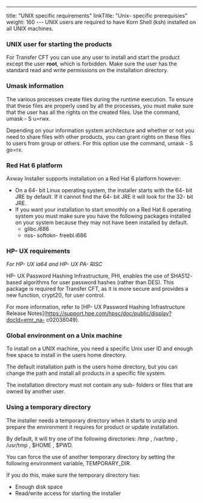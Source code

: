 ---
title: "UNIX specific requirements"
linkTitle: "Unix- specific prerequisies"
weight: 160
--- UNIX users are required to have Korn Shell (ksh) installed on all UNIX machines.

### UNIX user for starting the products

For Transfer CFT you can use any user to install and start the product except the user **root**, which is forbidden. Make sure the user has the standard read and write permissions on the installation directory.

### Umask information

The various processes create files during the runtime execution. To ensure that these files are properly used by all the processes, you must make sure that the user has all the rights on the created files. Use the command, umask - S u=rwx.

Depending on your information system architecture and whether or not you need to share files with other products, you can grant rights on these files to users from group or others. For this option use the command, umask - S go=rx.

### Red Hat 6 platform

Axway Installer supports installation on a Red Hat 6 platform however:

- On a 64- bit Linux operating system, the installer starts with the 64- bit JRE by default. If it cannot find the 64- bit JRE it will look for the 32- bit JRE.
- If you want your installation to start smoothly on a Red Hat 6 operating system you must make sure you have the following packages installed on your system because they may not have been installed by default.
    - glibc.i686
    - nss- softokn- freebl.i686

### HP- UX requirements

*For HP- UX ia64 and HP- UX PA- RISC*

HP- UX Password Hashing Infrastructure, PHI, enables the use of SHA512- based algorithms for user password hashes (rather than DES). This package is required for Transfer CFT, as it is more secure and provides a new function, crypt2(), for user control.

For more information, refer to [HP- UX Password Hashing Infrastructure Release Notes](https://support.hpe.com/hpsc/doc/public/display?docId=emr_na- c02038049).

### Global environment on a Unix machine

To install on a UNIX machine, you need a specific Unix user ID and enough free space to install in the users home directory.

The default installation path is the users home directory, but you can change the path and install all products in a specific file system.

The installation directory must not contain any sub- folders or files that are owned by another user.

### Using a temporary directory

The installer needs a temporary directory when it starts to unzip and prepare the environment it requires for product or update installation.

By default, it will try one of the following directories: /tmp , /var/tmp , /usr/tmp , $HOME , $PWD.

You can force the use of another temporary directory by setting the following environment variable, TEMPORARY_DIR.

If you do this, make sure the temporary directory has:

- Enough disk space
- Read/write access for starting the installer
